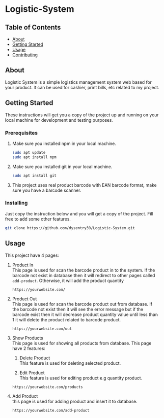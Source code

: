 # Logistic-System

## Table of Contents 

- [About](#about)
- [Getting Started](#getting_started)
- [Usage](#usage)
- [Contributing](../CONTRIBUTING.md)

## About <a name = "about"></a>

Logistic System is a simple logistics management system web based for your product. It can be used for cashier, print bills, etc related to my project.     

## Getting Started <a name = "getting_started"></a>

These instructions will get you a copy of the project up and running on your local machine for development and testing purposes.

### Prerequisites

1. Make sure you installed npm in your local machine.

    ```bash
    sudo apt update
    sudo apt install npm
    ```
2. Make sure you installed git in your local machine.

    ```bash
    sudo apt install git
    ```
3. This project uses real product barcode with EAN barcode format, make sure you have a barcode scanner.

### Installing

Just copy the instruction below and you will get a copy of the project. Fill free to add some other features.

```bash
git clone https://github.com/dysentry30/Logistic-System.git
```



## Usage <a name = "usage"></a>
This project have 4 pages:

1. Product In \
This page is used for scan the barcode product in to the system. If the barcode not exist in database then it will redirect to other pages called `add-product`. Otherwise, it will add the product quantity
    ```
    https://yourwebsite.com/
    ```

2. Product Out \
This page is used for scan the barcode product out from database. If the barcode not exist then it will see the error message but if the barcode exist then it will decrease product quantity value until less than 1 it will delete the product related to barcode product.
    ```
    https://yourwebsite.com/out
    ```

3. Show Products \
This page is used for showing all products from database. This page have 2 features:

    1. Delete Product\
    This feature is used for deleting selected product.

    2. Edit Product\
    This feature is used for editing product e.g quantity product.

    ```
    https://yourwebsite.com/products
    ```

4. Add Product \
this page is used for adding product and insert it to database.
    ```
    https://yourwebsite.com/add-product
    ```